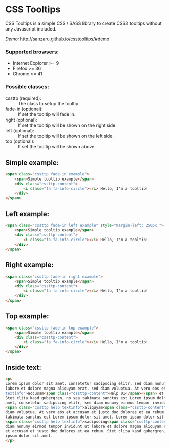 # CSS Tooltips
CSS Tooltips is a simple CSS / SASS library to create CSS3 tooltips without any Javascript included. 

*Demo:* http://sanzaru.github.io/csstooltips/#demo

### Supported browsers:
* Internet Explorer >= 9
* Firefox >= 36
* Chrome >= 41

### Possible classes:
<dl>
<dt>cssttp (required):<dd>The class to setup the tooltip.</dd></dt>
<dt>fade-in (optional):<dd>If set the tooltip will fade in.</dd></dt>
<dt>right (optional):<dd>If set the tooltip will be shown on the right side.</dd></dt>
<dt>left (optional):<dd>If set the tooltip will be shown on the left side.</dd></dt>
<dt>top (optional):<dd>If set the tooltip will be shown above.</dd></dt>
</dl>

## Simple example:
```html
<span class="cssttp fade-in example">
	<span>Simple tooltip example</span>
	<div class="cssttp-content">
		<i class="fa fa-info-circle"></i> Hello, I'm a tooltip!
	</div>
</span>
```

## Left example:
```html
<span class="cssttp fade-in left example" style="margin-left: 250px;">
	<span>Simple tooltip example</span>
	<div class="cssttp-content">
		<i class="fa fa-info-circle"></i> Hello, I'm a tooltip!
	</div>
</span>
```

## Right example:
```html
<span class="cssttp fade-in right example">
	<span>Simple tooltip example</span>
	<div class="cssttp-content">
		<i class="fa fa-info-circle"></i> Hello, I'm a tooltip!
	</div>
</span>	
```

## Top example:
```html
<span class="cssttp fade-in top example">
	<span>Simple tooltip example</span>
	<div class="cssttp-content">
		<i class="fa fa-info-circle"></i> Hello, I'm a tooltip!
	</div>
</span>	
```

## Inside text:
```html
<p>
Lorem ipsum dolor sit amet, consetetur sadipscing elitr, sed diam nonumy eirmod tempor invidunt ut
labore et dolore magna aliquyam erat, sed diam voluptua. At vero eos et <span class="cssttp help
textinfo">accusam<span class="cssttp-content">Help 01</span></span> et justo duo dolores et ea rebum. 
Stet clita kasd gubergren, no sea takimata sanctus est Lorem ipsum dolor sit amet. Lorem ipsum dolor sit
amet, consetetur sadipscing elitr, sed diam nonumy eirmod tempor invidunt ut labore et dolore magna 
<span class="cssttp help textinfo">aliquyam<span class="cssttp-content">Help 02</span></span> erat, sed
diam voluptua. At vero eos et accusam et justo duo dolores et ea rebum. Stet clita kasd gubergren, no sea
takimata sanctus est Lorem ipsum dolor sit amet. Lorem ipsum dolor sit amet, consetetur 
<span class="cssttp help textinfo">sadipscing<span class="cssttp-content">Help 03</span></span> elitr, sed
diam nonumy eirmod tempor invidunt ut labore et dolore magna aliquyam erat, sed diam voluptua. At vero eos
et accusam et justo duo dolores et ea rebum. Stet clita kasd gubergren, no sea takimata sanctus est Lorem
ipsum dolor sit amet.
</p>
```
